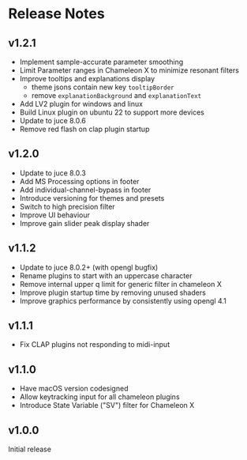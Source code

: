 # Release Notes

## v1.2.1
- Implement sample-accurate parameter smoothing
- Limit Parameter ranges in Chameleon X to minimize resonant filters
- Improve tooltips and explanations display
  - theme jsons contain new key `tooltipBorder`
  - remove `explanationBackground` and `explanationText`
- Add LV2 plugin for windows and linux
- Build Linux plugin on ubuntu 22 to support more devices
- Update to juce 8.0.6
- Remove red flash on clap plugin startup

## v1.2.0
- Update to juce 8.0.3
- Add MS Processing options in footer
- Add individual-channel-bypass in footer
- Introduce versioning for themes and presets
- Switch to high precision filter
- Improve UI behaviour
- Improve gain slider peak display shader

## v1.1.2
- Update to juce 8.0.2+ (with opengl bugfix)
- Rename plugins to start with an uppercase character
- Remove internal upper q limit for generic filter in chameleon X
- Improve plugin startup time by removing unused shaders
- Improve graphics performance by consistently using opengl 4.1

## v1.1.1
- Fix CLAP plugins not responding to midi-input

## v1.1.0
- Have macOS version codesigned
- Allow keytracking input for all chameleon plugins
- Introduce State Variable ("SV") filter for Chameleon X


## v1.0.0

Initial release
